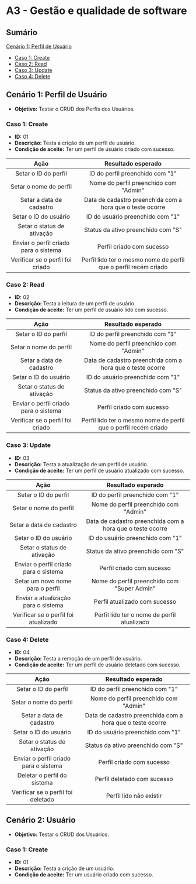 # A3 - Gestão e qualidade de software

## Sumário

[Cenário 1: Perfil de Usuário](#cen%C3%A1rio-1-perfil-de-usu%C3%A1rio)
- [Caso 1: Create](#caso-1-create)
- [Caso 2: Read](#caso-2-read)
- [Caso 3: Update](#caso-3-update)
- [Caso 4: Delete](#caso-4-delete)

## Cenário 1: Perfil de Usuário

- **Objetivo:** Testar o CRUD dos Perfis dos Usuários.

### Caso 1: Create

- **ID:** 01
- **Descrição:** Testa a crição de um perfil de usuário.
- **Condição de aceite:** Ter um perfil de usuário criado com sucesso.

| Ação | Resultado esperado |
| :---: | :---: |
| Setar o ID do perfil | ID do perfil preenchido com "1" |
| Setar o nome do perfil | Nome do perfil preenchido com "Admin" |
| Setar a data de cadastro | Data de cadastro preenchida com a hora que o teste ocorre |
| Setar o ID do usuário | ID do usuário preenchido com "1" |
| Setar o status de ativação | Status da ativo preenchido com "S" |
| Enviar o perfil criado para o sistema | Perfil criado com sucesso |
| Verificar se o perfil foi criado | Perfil lido ter o mesmo nome de perfil que o perfil recém criado |

### Caso 2: Read

- **ID:** 02
- **Descrição:** Testa a leitura de um perfil de usuário.
- **Condição de aceite:** Ter um perfil de usuário lido com sucesso.

| Ação | Resultado esperado |
| :---: | :---: |
| Setar o ID do perfil | ID do perfil preenchido com "1" |
| Setar o nome do perfil | Nome do perfil preenchido com "Admin" |
| Setar a data de cadastro | Data de cadastro preenchida com a hora que o teste ocorre |
| Setar o ID do usuário | ID do usuário preenchido com "1" |
| Setar o status de ativação | Status da ativo preenchido com "S" |
| Enviar o perfil criado para o sistema | Perfil criado com sucesso |
| Verificar se o perfil foi criado | Perfil lido ter o mesmo nome de perfil que o perfil recém criado |

### Caso 3: Update

- **ID:** 03
- **Descrição:** Testa a atualização de um perfil de usuário.
- **Condição de aceite:** Ter um perfil de usuário atualizado com sucesso.

| Ação | Resultado esperado |
| :---: | :---: |
| Setar o ID do perfil | ID do perfil preenchido com "1" |
| Setar o nome do perfil | Nome do perfil preenchido com "Admin" |
| Setar a data de cadastro | Data de cadastro preenchida com a hora que o teste ocorre |
| Setar o ID do usuário | ID do usuário preenchido com "1" |
| Setar o status de ativação | Status da ativo preenchido com "S" |
| Enviar o perfil criado para o sistema | Perfil criado com sucesso |
| Setar um novo nome para o perfil | Nome do perfil preenchido com "Super Admin" |
| Enviar a atualização para o sistema | Perfil atualizado com sucesso |
| Verificar se o perfil foi atualizado | Perfil lido ter o nome de perfil atualizado |

### Caso 4: Delete

- **ID:** 04
- **Descrição:** Testa a remoção de um perfil de usuário.
- **Condição de aceite:** Ter um perfil de usuário deletado com sucesso.

| Ação | Resultado esperado |
| :---: | :---: |
| Setar o ID do perfil | ID do perfil preenchido com "1" |
| Setar o nome do perfil | Nome do perfil preenchido com "Admin" |
| Setar a data de cadastro | Data de cadastro preenchida com a hora que o teste ocorre |
| Setar o ID do usuário | ID do usuário preenchido com "1" |
| Setar o status de ativação | Status da ativo preenchido com "S" |
| Enviar o perfil criado para o sistema | Perfil criado com sucesso |
| Deletar o perfil do sistema | Perfil deletado com sucesso |
| Verificar se o perfil foi deletado | Perfil lido não existir |

## Cenário 2: Usuário

- **Objetivo:** Testar o CRUD dos Usuários.

### Caso 1: Create

- **ID:** 01
- **Descrição:** Testa a crição de um usuário.
- **Condição de aceite:** Ter um usuário criado com sucesso.

